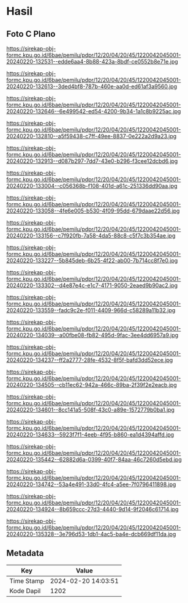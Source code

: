 # Hasil

## Foto C Plano

https://sirekap-obj-formc.kpu.go.id/6bae/pemilu/pdpr/12/20/04/20/45/1220042045001-20240220-132531--edde6aa4-8b88-423a-8bdf-ce0552b8e71e.jpg

https://sirekap-obj-formc.kpu.go.id/6bae/pemilu/pdpr/12/20/04/20/45/1220042045001-20240220-132613--3ded4bf8-787b-460e-aa0d-ed61af3a9560.jpg

https://sirekap-obj-formc.kpu.go.id/6bae/pemilu/pdpr/12/20/04/20/45/1220042045001-20240220-132646--6e499542-ed54-4200-9b34-1a1c8b9225ac.jpg

https://sirekap-obj-formc.kpu.go.id/6bae/pemilu/pdpr/12/20/04/20/45/1220042045001-20240220-132810--a5f59438-c7ff-49ee-8837-0e222a2d9a23.jpg

https://sirekap-obj-formc.kpu.go.id/6bae/pemilu/pdpr/12/20/04/20/45/1220042045001-20240220-132913--d087b297-7dd7-43e0-b296-f3cee12dcbd6.jpg

https://sirekap-obj-formc.kpu.go.id/6bae/pemilu/pdpr/12/20/04/20/45/1220042045001-20240220-133004--c056368b-f108-401d-a61c-251336dd90aa.jpg

https://sirekap-obj-formc.kpu.go.id/6bae/pemilu/pdpr/12/20/04/20/45/1220042045001-20240220-133058--4fe6e005-b530-4f09-95dd-679daae22d56.jpg

https://sirekap-obj-formc.kpu.go.id/6bae/pemilu/pdpr/12/20/04/20/45/1220042045001-20240220-133156--c7f920fb-7a58-4da5-88c8-c5f7c3b354ae.jpg

https://sirekap-obj-formc.kpu.go.id/6bae/pemilu/pdpr/12/20/04/20/45/1220042045001-20240220-133227--5b845deb-6b25-4f22-ab00-7b714cc8f7e0.jpg

https://sirekap-obj-formc.kpu.go.id/6bae/pemilu/pdpr/12/20/04/20/45/1220042045001-20240220-133302--d4e87e4c-e1c7-4171-9050-2eaed9b90ac2.jpg

https://sirekap-obj-formc.kpu.go.id/6bae/pemilu/pdpr/12/20/04/20/45/1220042045001-20240220-133559--fadc9c2e-f011-4409-966d-c58289a11b32.jpg

https://sirekap-obj-formc.kpu.go.id/6bae/pemilu/pdpr/12/20/04/20/45/1220042045001-20240220-134039--a00fbe08-fb82-495d-9fac-3ee4dd6957a9.jpg

https://sirekap-obj-formc.kpu.go.id/6bae/pemilu/pdpr/12/20/04/20/45/1220042045001-20240220-134237--ff2a2777-28fe-4532-8f5f-bafd3dd52ece.jpg

https://sirekap-obj-formc.kpu.go.id/6bae/pemilu/pdpr/12/20/04/20/45/1220042045001-20240220-134505--cb11ec62-942a-466c-89ba-2f39f2e2eacb.jpg

https://sirekap-obj-formc.kpu.go.id/6bae/pemilu/pdpr/12/20/04/20/45/1220042045001-20240220-134601--8cc141a5-508f-43c0-a89e-1572779b0ba1.jpg

https://sirekap-obj-formc.kpu.go.id/6bae/pemilu/pdpr/12/20/04/20/45/1220042045001-20240220-134633--5923f7f1-4eeb-4f95-b860-ea1d4394affd.jpg

https://sirekap-obj-formc.kpu.go.id/6bae/pemilu/pdpr/12/20/04/20/45/1220042045001-20240220-135442--62882d6a-0399-40f7-84aa-46c7260d5ebd.jpg

https://sirekap-obj-formc.kpu.go.id/6bae/pemilu/pdpr/12/20/04/20/45/1220042045001-20240220-134742--53a4e491-33d0-4fc4-a5ee-7f0796411898.jpg

https://sirekap-obj-formc.kpu.go.id/6bae/pemilu/pdpr/12/20/04/20/45/1220042045001-20240220-134924--8b659ccc-27d3-4440-9d14-9f2046c61714.jpg

https://sirekap-obj-formc.kpu.go.id/6bae/pemilu/pdpr/12/20/04/20/45/1220042045001-20240220-135328--3e796d53-1db1-4ac5-ba4e-dcb669df11da.jpg


## Metadata

| Key        | Value               |
| ---------- | ------------------- |
| Time Stamp | 2024-02-20 14:03:51 |
| Kode Dapil | 1202                |



